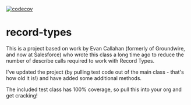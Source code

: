 [![codecov](https://codecov.io/gh/dschach/record-types/branch/main/graph/badge.svg?token=RVhs6ab2Md)](https://codecov.io/gh/dschach/record-types)

# record-types
This is a project based on work by Evan Callahan (formerly of Groundwire, and now at Salesforce) who wrote this class a long time ago to reduce the number of describe calls required to work with Record Types.

I've updated the project (by pulling test code out of the main class - that's how old it is!) and have added some additional methods. 

The included test class has 100% coverage, so pull this into your org and get cracking!
